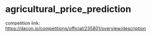 # agricultural_price_prediction

competition link: https://dacon.io/competitions/official/235801/overview/description 
